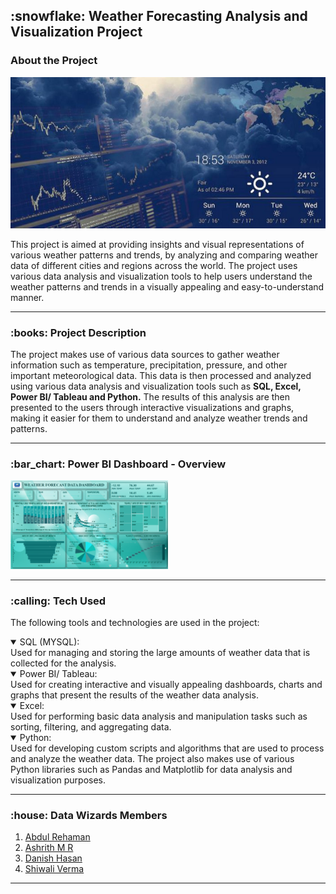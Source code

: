 <h2> :snowflake: Weather Forecasting Analysis and Visualization Project</h2>

<h3>About the Project</h3>
<img src="weather_analysis.png"/>
<p>This project is aimed at providing insights and visual representations of various weather patterns and trends, by analyzing and comparing weather data of different cities and regions across the world. The project uses various data analysis and visualization tools to help users understand the weather patterns and trends in a visually appealing and easy-to-understand manner.</p>

<hr>
<h3>:books: Project Description</h3>

<p>The project makes use of various data sources to gather weather information such as temperature, precipitation, pressure, and other important meteorological data. This data is then processed and analyzed using various data analysis and visualization tools such as <b>SQL, Excel, Power BI/ Tableau and Python.</b> The results of this analysis are then presented to the users through interactive visualizations and graphs, making it easier for them to understand and analyze weather trends and patterns.</p>

<hr>
<h3>:bar_chart: Power BI Dashboard - Overview</h3>
<img src="https://raw.githubusercontent.com/AR10X/data-analysis/Ash/img/Dashboard.png" width=50%>
<hr>
<h3>:calling: Tech Used</h3>

<p>The following tools and technologies are used in the project:</p>

<details open><summary>SQL (MYSQL):</summary> Used for managing and storing the large amounts of weather data that is collected for the analysis.</details>

<details open><summary>Power BI/ Tableau:</summary> Used for creating interactive and visually appealing dashboards, charts and graphs that present the results of the weather data analysis.</details>

<details open><summary>Excel:</summary> Used for performing basic data analysis and manipulation tasks such as sorting, filtering, and aggregating data.</details>

<details open><summary>Python:</summary> Used for developing custom scripts and algorithms that are used to process and analyze the weather data. The project also makes use of various Python libraries such as Pandas and Matplotlib for data analysis and visualization purposes.</details>
<hr>

<h3>:house: Data Wizards Members </h3>

1. [Abdul Rehaman](https://github.com/AR10X)
2. [Ashrith M R](https://github.com/ashhh-01)
3. [Danish Hasan](https://github.com/DanishHasan14321)
4. [Shiwali Verma](https://github.com/AR10X/data-analysis)
<hr>


